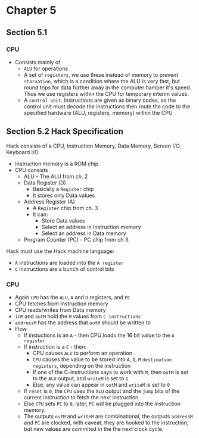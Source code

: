 # Chapter 5

## Section 5.1
### CPU
- Consists mainly of
  - `ALU` for operations
  - A set of `registers`, we use these instead of memory to prevent `starvation`, which is a condition where the ALU is very fast, but round trips for data further away in the computer hamper it's speed. Thus we use registers within the CPU for temporary interim values.
  - A `control unit`. Instructions are given as binary codes, so the control unit must decode the instructions then route the code to the specified hardware (ALU, registers, memory) within the CPU

## Section 5.2 Hack Specification
Hack consists of a CPU, Instruction Memory, Data Memory, Screen I/O, Keyboard I/O
- Instruction memory is a ROM chip
- CPU consists
  - ALU - The ALU from ch. 2
  - Data Register (D)
    - Basically a `Register` chip
    - It stores only Data values
  - Address Register (A)
    - A `Register` chip from ch. 3
    - It can:
      - Store Data values
      - Select an address in Instruction memory
      - Select an address in Data memory
  - Program Counter (PC) - PC chip from ch 3.

Hack must use the Hack machine language:
- `A` instructions are loaded into the `A register`
- `C` instructions are a bunch of control bits

### CPU
- Again `CPU` has the `ALU`, `A` and `D` registers, and `PC`
- CPU fetches from Instruction memory
- CPU reads/writes from Data memory
- `inM` and `outM` hold the `M` values from `C-instructions`
- `addressM` has the address that `outM` should be written to
- Flow
  - If instuctions is an `A` - then CPU loads the 16 bit value to the `A register`
  - If instruction is a `C` - then:
    - CPU causes `ALU` to perform an operation
    - `CPU` causes the value to be stored into `A`, `D`, `M` `destination registers`, depending on the instruction
    - If one of the C-instructions says to work with `M`, then `outM` is set to the `ALU` output, and `writeM` is set to `1`
    - Else, any value can appear in `outM` and `writeM` is set to `0`
  - If `reset` is `0`, the `CPU` uses the `ALU` output and the `jump` bits of the current instruction to fetch the next instruction
  - Else `CPU` sets `PC` to `0`, later, `PC` will be plugged into the instruction memory.
  - The outputs `outM` and `writeM` are combinational, the outputs `addressM` and `PC` are clocked, with caveat, they are hooked to the instruction, but new values are commited in the the next clock cycle.

  
